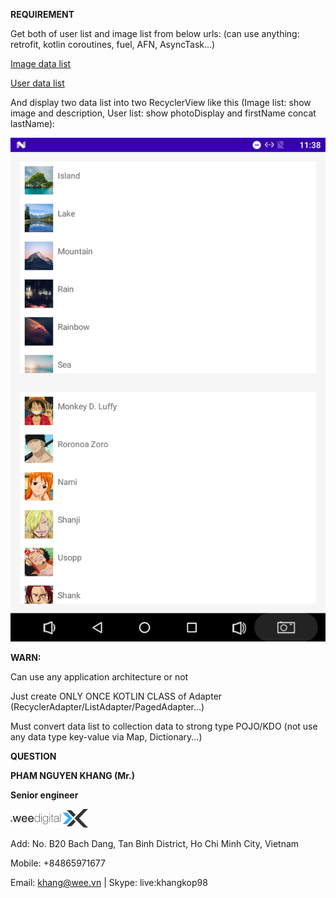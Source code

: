 **REQUIREMENT**

Get both of user list and image list from below urls:
(can use anything: retrofit, kotlin coroutines, fuel, AFN, AsyncTask...)

[Image data list](https://raw.githubusercontent.com/wee-test/Assets/master/image_list)

[User data list](https://raw.githubusercontent.com/wee-test/Assets/master/user_list)

And display two data list into two RecyclerView like this
(Image list: show image and description, User list: show photoDisplay and firstName concat lastName):

![screenshot](screenshot.png)



**WARN:**

Can use any application architecture or not

Just create ONLY ONCE KOTLIN CLASS of Adapter (RecyclerAdapter/ListAdapter/PagedAdapter...)

Must convert data list to collection data to strong type POJO/KDO (not use any data type key-value via Map, Dictionary...)



**QUESTION** 

**PHAM NGUYEN KHANG (Mr.)**

**Senior engineer**

![wee](wee_logo.png)

Add: No. B20 Bach Dang, Tan Binh District, Ho Chi Minh City, Vietnam

Mobile: +84865971677

Email:  khang@wee.vn |  Skype: live:khangkop98



